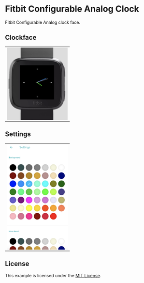 # Fitbit Configurable Analog Clock

Fitbit Configurable Analog clock face.

## Clockface
<table > 
  <tr>
    <td><img src="screenshot-1.png"  align="left" width="200">  </td>
 </tr>
</table>
 
 ## Settings
<table > 
  <tr>
    <td><img src="screenshot-2.png"  align="left" width="200">  </td>
 </tr>
</table>


## License
This example is licensed under the [MIT License](./LICENSE).


